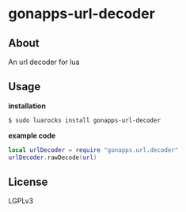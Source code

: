 gonapps-url-decoder
=

## About
An url decoder for lua
## Usage
**installation**
```bash
$ sudo luarocks install gonapps-url-decoder
```
**example code**
```lua
local urlDecoder = require "gonapps.url.decoder"
urlDecoder.rawDecode(url)
```
## License
LGPLv3
